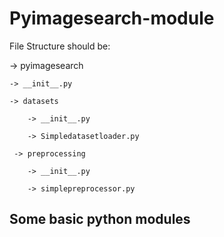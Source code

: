 # Pyimagesearch-module

File Structure should be:

-> pyimagesearch
  
    -> __init__.py
  
    -> datasets
    
        -> __init__.py
    
        -> Simpledatasetloader.py
  
     -> preprocessing
    
        -> __init__.py
    
        -> simplepreprocessor.py
        
## Some basic python modules 
